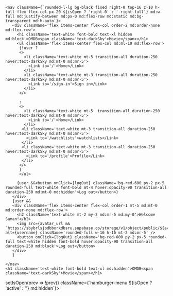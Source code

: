     <nav className={`rounded-l-lg bg-black fixed right-0 top-16 z-10 h-full flex flex-col px-20 ${isOpen ? 'right-0' : '-right-full'} md:w-full md:justify-between md:px-0 md:flex-row md:static md:bg-transparent md:h-auto`}>
       <div className='flex items-center flex-col order-2 md:order-none md:flex-row'>
         <h1 className='text-white font-bold text-xl hidden md:block'>OMDB<span className='text-darkSky'>Movie</span></h1>
         <ul className='flex items-center flex-col md:ml-10 md:flex-row'>
          {!user ?
          <>
            <li className='text-white mt-5 transition-all duration-250 hover:text-darkSky md:mt-0 md:mr-5'>
              <Link to='/'>Home</Link>
            </li>
            <li className='text-white mt-3 transition-all duration-250 hover:text-darkSky md:mt-0 md:mr-5'>
              <Link to='/sign-in'>Sign in</Link>
            </li>  
          </>

          :
          <>
            <li className='text-white mt-5  transition-all duration-250 hover:text-darkSky md:mt-0 md:mr-5'>
              <Link to='/'>Home</Link>
            </li>
           <li className='text-white mt-3 transition-all duration-250 hover:text-darkSky md:mt-0 md:mr-5'>
             <Link to='/watchlists'>watchlists</Link>
           </li>
           <li className='text-white mt-3 transition-all duration-250 hover:text-darkSky md:mt-0 md:mr-5'>
             <Link to='/profile'>Profile</Link>
           </li>
          </>
          }
          </ul>

         {user &&<button onClick={logOut} className='bg-red-600 py-2 px-5 rounded-full text-white font-bold mt-4 hover:opacity-90 transition-all duration-250 md:mt-0 md:hidden'>Log out</button>}
       </div>
       {user &&
       <div className='flex items-center flex-col order-1 mt-5 md:mt-0 md:order-none md:flex-row'>
         <h2 className='text-white mt-2 my-2 md:mr-5 md:my-0'>Welcome Saman!</h2>
         <img src={avatar_url && `https://sbybrlsjodbbxrkdbsru.supabase.co/storage/v1/object/public/${avatar_url}`} alt={username} className='rounded-full w-16 h-16 mt-2 md:mr-5' />
         <button onClick={logOut} className='bg-red-600 py-2 px-5 rounded-full text-white hidden font-bold hover:opacity-90 transition-all duration-250 md:block'>Log out</button>
       </div>
       }
  
    </nav>
    <h1 className='text-white font-bold text-xl md:hidden'>OMDB<span className='text-darkSky'>Movie</span></h1>
   <div onClick={()=> setIsOpen(prev => !prev)} className={`hamburger-menu ${isOpen ? 'active' : ''} md:hidden`}>
      <div className='bar'></div>
      <div className='bar'></div>
      <div className='bar'></div>
   </div>